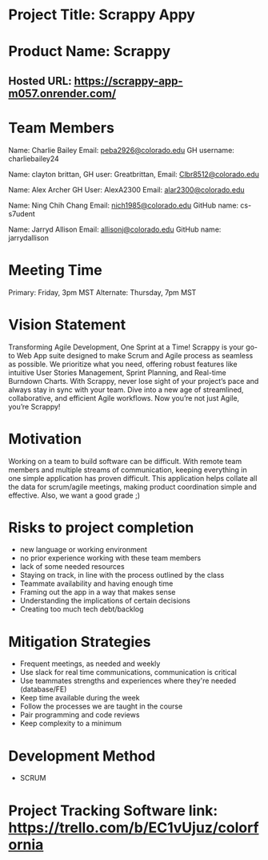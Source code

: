 # Project Title: Scrappy Appy

# Product Name: Scrappy
## Hosted URL: https://scrappy-app-m057.onrender.com/

# Team Members
Name: Charlie Bailey
Email: peba2926@colorado.edu
GH username: charliebailey24

Name: clayton brittan,
GH user: Greatbrittan,
Email: Clbr8512@colorado.edu

Name: Alex Archer
GH User: AlexA2300
Email: alar2300@colorado.edu

Name: Ning Chih Chang 
Email: nich1985@colorado.edu
GitHub name: cs-s7udent

Name: Jarryd Allison
Email: allisonj@colorado.edu
GitHub name: jarrydallison

# Meeting Time
Primary: Friday, 3pm MST
Alternate: Thursday, 7pm MST

# Vision Statement
Transforming Agile Development, One Sprint at a Time! Scrappy is your go-to Web App suite designed to make Scrum and Agile process as seamless as possible. We prioritize what you need, offering robust features like intuitive User Stories Management, Sprint Planning, and Real-time Burndown Charts. With Scrappy, never lose sight of your project’s pace and always stay in sync with your team. Dive into a new age of streamlined, collaborative, and efficient Agile workflows. Now you’re not just Agile, you’re Scrappy!

# Motivation
Working on a team to build software can be difficult. With remote team members and multiple streams of communication, keeping everything in one simple application has proven difficult. This application helps collate all the data for scrum/agile meetings, making product coordination simple and effective. Also, we want a good grade ;)

# Risks to project completion
* new language or working environment
* no prior experience working with these team members
* lack of some needed resources
* Staying on track, in line with the process outlined by the class
* Teammate availability and having enough time
* Framing out the app in a way that makes sense
* Understanding the implications of certain decisions
* Creating too much tech debt/backlog

# Mitigation Strategies
* Frequent meetings, as needed and weekly
* Use slack for real time communications, communication is critical
* Use teammates strengths and experiences where they're needed (database/FE)
* Keep time available during the week
* Follow the processes we are taught in the course
* Pair programming and code reviews
* Keep complexity to a minimum

# Development Method
- SCRUM

# Project Tracking Software link: https://trello.com/b/EC1vUjuz/colorfornia
